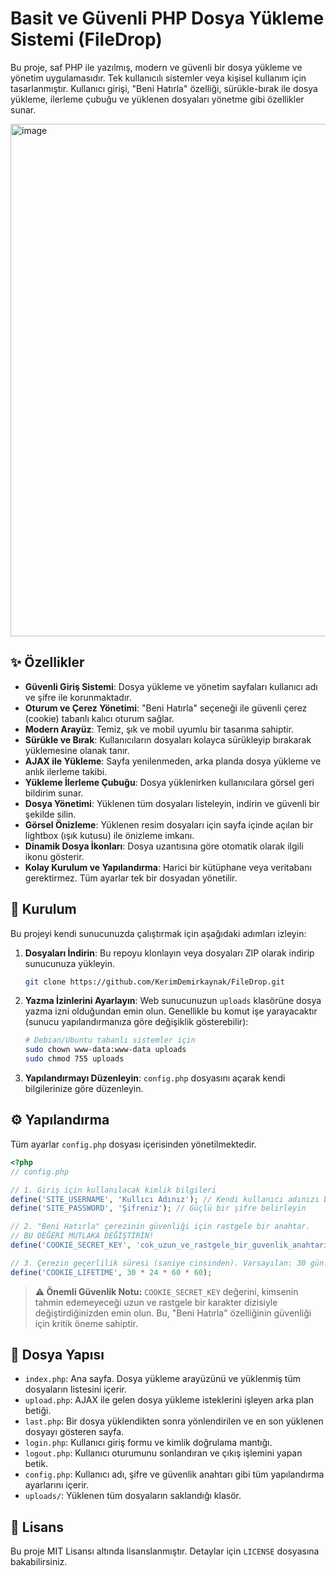 # Basit ve Güvenli PHP Dosya Yükleme Sistemi (FileDrop)

Bu proje, saf PHP ile yazılmış, modern ve güvenli bir dosya yükleme ve yönetim uygulamasıdır. Tek kullanıcılı sistemler veya kişisel kullanım için tasarlanmıştır. Kullanıcı girişi, "Beni Hatırla" özelliği, sürükle-bırak ile dosya yükleme, ilerleme çubuğu ve yüklenen dosyaları yönetme gibi özellikler sunar.

<img width="1272" height="820" alt="image" src="https://github.com/user-attachments/assets/d1e9ea47-8d1c-4601-8a96-a87d3a88d8bc" />

## ✨ Özellikler

- **Güvenli Giriş Sistemi**: Dosya yükleme ve yönetim sayfaları kullanıcı adı ve şifre ile korunmaktadır.
- **Oturum ve Çerez Yönetimi**: "Beni Hatırla" seçeneği ile güvenli çerez (cookie) tabanlı kalıcı oturum sağlar.
- **Modern Arayüz**: Temiz, şık ve mobil uyumlu bir tasarıma sahiptir.
- **Sürükle ve Bırak**: Kullanıcıların dosyaları kolayca sürükleyip bırakarak yüklemesine olanak tanır.
- **AJAX ile Yükleme**: Sayfa yenilenmeden, arka planda dosya yükleme ve anlık ilerleme takibi.
- **Yükleme İlerleme Çubuğu**: Dosya yüklenirken kullanıcılara görsel geri bildirim sunar.
- **Dosya Yönetimi**: Yüklenen tüm dosyaları listeleyin, indirin ve güvenli bir şekilde silin.
- **Görsel Önizleme**: Yüklenen resim dosyaları için sayfa içinde açılan bir lightbox (ışık kutusu) ile önizleme imkanı.
- **Dinamik Dosya İkonları**: Dosya uzantısına göre otomatik olarak ilgili ikonu gösterir.
- **Kolay Kurulum ve Yapılandırma**: Harici bir kütüphane veya veritabanı gerektirmez. Tüm ayarlar tek bir dosyadan yönetilir.

## 🚀 Kurulum

Bu projeyi kendi sunucunuzda çalıştırmak için aşağıdaki adımları izleyin:

1.  **Dosyaları İndirin**:
    Bu repoyu klonlayın veya dosyaları ZIP olarak indirip sunucunuza yükleyin.
    ```bash
    git clone https://github.com/KerimDemirkaynak/FileDrop.git
    ```

2.  **Yazma İzinlerini Ayarlayın**:
    Web sunucunuzun `uploads` klasörüne dosya yazma izni olduğundan emin olun. Genellikle bu komut işe yarayacaktır (sunucu yapılandırmanıza göre değişiklik gösterebilir):
    ```bash
    # Debian/Ubuntu tabanlı sistemler için
    sudo chown www-data:www-data uploads
    sudo chmod 755 uploads
    ```

3.  **Yapılandırmayı Düzenleyin**:
    `config.php` dosyasını açarak kendi bilgilerinize göre düzenleyin.

## ⚙️ Yapılandırma

Tüm ayarlar `config.php` dosyası içerisinden yönetilmektedir.

```php
<?php
// config.php

// 1. Giriş için kullanılacak kimlik bilgileri
define('SITE_USERNAME', 'Kullıcı Adınız'); // Kendi kullanıcı adınızı belirleyin
define('SITE_PASSWORD', 'Şifreniz'); // Güçlü bir şifre belirleyin

// 2. "Beni Hatırla" çerezinin güvenliği için rastgele bir anahtar.
// BU DEĞERİ MUTLAKA DEĞİŞTİRİN!
define('COOKIE_SECRET_KEY', 'cok_uzun_ve_rastgele_bir_guvenlik_anahtari_!@#$');

// 3. Çerezin geçerlilik süresi (saniye cinsinden). Varsayılan: 30 gün.
define('COOKIE_LIFETIME', 30 * 24 * 60 * 60);
```

> **⚠️ Önemli Güvenlik Notu:** `COOKIE_SECRET_KEY` değerini, kimsenin tahmin edemeyeceği uzun ve rastgele bir karakter dizisiyle değiştirdiğinizden emin olun. Bu, "Beni Hatırla" özelliğinin güvenliği için kritik öneme sahiptir.

## 📁 Dosya Yapısı

-   `index.php`: Ana sayfa. Dosya yükleme arayüzünü ve yüklenmiş tüm dosyaların listesini içerir.
-   `upload.php`: AJAX ile gelen dosya yükleme isteklerini işleyen arka plan betiği.
-   `last.php`: Bir dosya yüklendikten sonra yönlendirilen ve en son yüklenen dosyayı gösteren sayfa.
-   `login.php`: Kullanıcı giriş formu ve kimlik doğrulama mantığı.
-   `logout.php`: Kullanıcı oturumunu sonlandıran ve çıkış işlemini yapan betik.
-   `config.php`: Kullanıcı adı, şifre ve güvenlik anahtarı gibi tüm yapılandırma ayarlarını içerir.
-   `uploads/`: Yüklenen tüm dosyaların saklandığı klasör.

## 📄 Lisans

Bu proje MIT Lisansı altında lisanslanmıştır. Detaylar için `LICENSE` dosyasına bakabilirsiniz.
